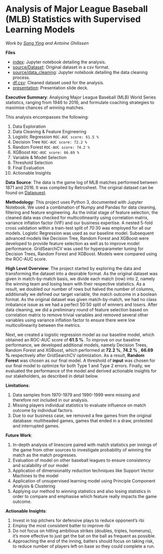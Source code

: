 # Analysis of Major League Baseball (MLB) Statistics with Supervised Learning Models
_Work by [Song Ying](https://github.com/songyingho) and Antoine Ghilissen_

__Files__
* [index](./index.ipynb): Jupyter notebook detailing the analysis.
* [source/Dataset](./source/MLB-GameLogs-1871_2016.csv): Original dataset in a csv format.
* [source/data_cleaning](./source/data_cleaning.ipynb): Jupyter notebook detailing the data cleaning process.
* [df.csv](./df.csv): Cleaned dataset used for the analysis.
* [presentation](./presentation.pdf): Presentation slide deck.

__Executive Summary__: Analysing Major League Baseball (MLB) World Series statistics, ranging from 1946 to 2016, and formulate coaching strategies to maximise chances of winning matches.

This analysis encompasses the following:
1. Data Exploration
2. Data Cleaning & Feature Engineering
2. Logistic Regression `ROC-AUC score: 61.5 %`
3. Decision Tree `ROC-AUC score: 72.2 %`
4. Random Forest `ROC-AUC score: 74.2 %`
5. XGBoost `ROC-AUC score: 66.69 %`
6. Variable & Model Selection
7. Threshold Selection
8. Final Evaluation
9. Actionable Insights

__Data Source__: The data is the game log of MLB matches performed between 1871 and 2016. It was compiled by Retrosheet. The original dataset can be found on [Dataquest](https://data.world/dataquest/mlb-game-logs).

__Methodology__: This project uses Python 3, documented with Jupyter Notebook. We used a combination of Numpy and Pandas for data cleaning, filtering and feature engineering. As the initial stage of feature selection, the cleaned data was checked for multicollinearity using correlation matrix, variance inflation factor (VIF) and our business expertise. A nested 5-fold cross validation within a train-test split of 70:30 was employed for all our models. Logistic Regression was used as our baseline model. Subsequent advanced models like Decision Tree, Random Forest and XGBoost were developed to provide feature selection as well as to improve model performance. GridSearchCV was used for hyperparameter tuning for Decision Trees, Random Forest and XGBoost. Models were compared using the ROC-AUC score. 

__High Level Overview__: The project started by exploring the data and transforming the dataset into a desirable format. As the original dataset was given in match-by-match basis, we divide each match (row) into 2, namely the winning team and losing team with their respective statistics. As a result, we doubled our number of rows but halved the number of columns, additionally we defined our target variable, the match outcome in a boolean format. As the original dataset was given match-by-match, we had no class imbalance issue as we had a perfect 50:50 split of winners and losers. After data cleaning, we did a preliminary round of feature selection based on correlation matrix to remove trivial variables and removed several other variables using variance inflation factor to ensure there were low multicollinearity between the metrics. 

Next, we created a logistic regression model as our baseline model, which obtained an ROC-AUC score of __61.5 %__. To improve on our baseline performance, we developed additional models, namely Decision Trees, Random Forest and XGBoost, which performed at __72.2 %__, __74.2 %__ , __66.69 %__ respectively after GridSearchCV optimization. As a result, __Random Forest__ was chosen as our final model. A threshold of __input__ was chosen for our final model to optimize for both Type 1 and Type 2 errors. Finally, we evaluated the performance of the model and derived actionable insights for our stakeholders, as described in detail below.


__Limitations__:
1. Data samples from 1970-1979 and 1990-1999 were missing and therefore not included in our analysis.
2. Missing players individual statistics to evaluate influence on match outcome by individual factors.
3. Due to our business case, we removed a few games from the original database: multiheaded games, games that ended in a draw, protested and interrupted games.

__Future Work__:
1. In-depth analysis of linescore paired with match statistics per innings of the game from other sources to investigate probability of winning the match as the match progresses.
2. Evaluation of model on other baseball leagues to ensure consistency and scalability of our model
3. Application of dimensionality reduction techniques like Support Vector Machines to the model
4. Application of unsupervised learning model using Principle Component Analysis & Clustering
5. Applying our method to winning statistics and also losing statistics in order to compare and emphasise which feature really impacts the game outcome.

__Actionable Insights__:
1. Invest in top pitchers for defensive plays to reduce opponent’s rbi
2. Employ the most consistent batter to improve rbi
3. Do not focus on hitting ambitious strikes (doubles, triples, homeruns), it’s more effective to just get the bat on the ball as frequent as possible.
4. Approaching the end of the inning, batters should focus on taking risk, to reduce number of players left on base so they could complete a run.

